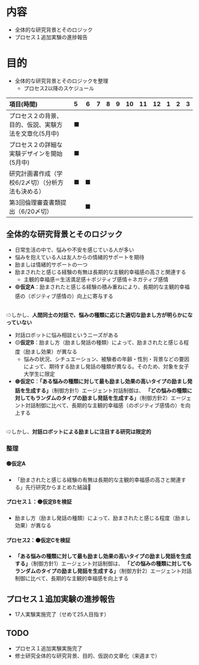 # 内容
- 全体的な研究背景とそのロジック
- プロセス１追加実験の進捗報告
# 目的  
- 全体的な研究背景とそのロジックを整理
  - プロセス2以降のスケジュール

|項目(時間)|5|6|7|8|9|10|11|12|1|2|3|
|:---|:---|:---:|:---:|:---:|:---:|:---:|:---:|:---:|:---:|:---:|:---:|
|プロセス２の背景、目的、仮説、実験方法を文章化(5月中)|■|||||||||||
|プロセス２の詳細な実験デザインを開始(5月中)|■|||||||||||
|研究計画書作成（学校6/2〆切）（分析方法も決める）|■|■|||
|第3回倫理審査書類提出（6/20〆切）||■||||

## 全体的な研究背景とそのロジック
- 日常生活の中で、悩みや不安を感じている人が多い
- 悩みを抱えている人は友人からの情緒的サポートを期待
- 励ましは情緒的サポートの一つ
- 励まされたと感じる経験の有無は長期的な主観的幸福感の高さと関連する
  - 主観的幸福感＝生活満足感＋ポジティブ感情＋ネガティブ感情
- 🟢**仮定A**：励まされたと感じる経験の積み重ねにより、長期的な主観的幸福感の（ポジティブ感情の）向上に寄与する

<br>⇨しかし、**人間同士の対話で、悩みの種類に応じた適切な励まし方が明らかになっていない**

- 対話ロボットに悩み相談というニーズがある
- 🟡**仮定B**：励まし方（励まし発話の種類）によって、励まされたと感じる程度（励まし効果）が異なる
  - 悩みの状況、シチュエーション、被験者の年齢・性別・背景などの要因によって、期待する励まし発話の種類が異なる。そのため、対象を女子大学生に限定
- 🟠**仮定C**：**「ある悩みの種類に対して最も励まし効果の高いタイプの励まし発話を生成する」**（制御方針1）エージェント対話制御は、
**「どの悩みの種類に対してもランダムのタイプの励まし発話を生成する」**（制御方針2）エージェント対話制御に比べて、長期的な主観的幸福感（のポジティブ感情の）を向上する

<br>⇨しかし、**対話ロボットによる励ましに注目する研究は限定的**

### 整理
#### 🟢仮定A
- 「励まされたと感じる経験の有無は長期的な主観的幸福感の高さと関連する」先行研究からまとめた結論🤔
#### プロセス１：🟡仮定Bを検証
- 励まし方（励まし発話の種類）によって、励まされたと感じる程度（励まし効果）が異なる
#### プロセス2：🟠仮定Cを検証
- **「ある悩みの種類に対して最も励まし効果の高いタイプの励まし発話を生成する」**（制御方針1）エージェント対話制御は、
**「どの悩みの種類に対してもランダムのタイプの励まし発話を生成する」**（制御方針2）エージェント対話制御に比べて、長期的な主観的幸福感を向上する


## プロセス１追加実験の進捗報告
- 17人実験実施完了（せめて25人目指す）

## TODO
- プロセス１追加実験実施完了
- 修士研究全体的な研究背景、目的、仮説の文章化（来週まで）
